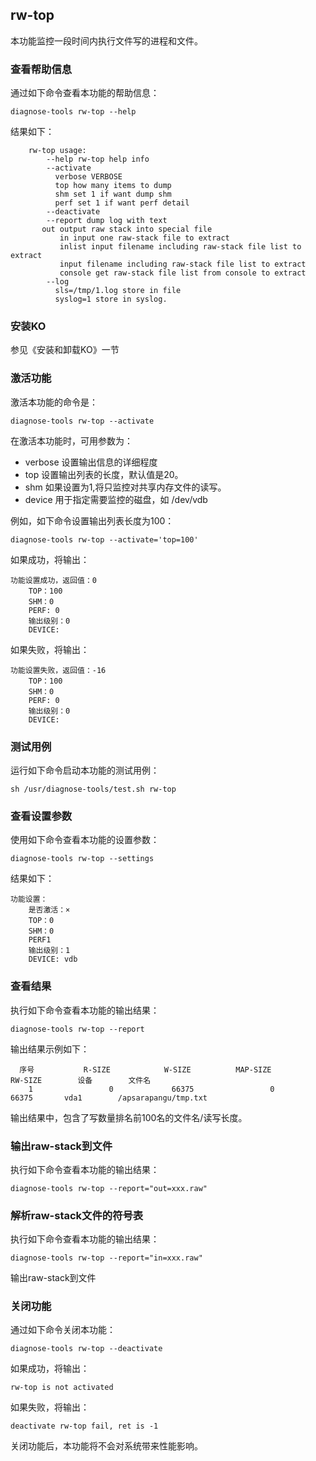 ##  rw-top
本功能监控一段时间内执行文件写的进程和文件。

###  查看帮助信息
通过如下命令查看本功能的帮助信息：
```
diagnose-tools rw-top --help
```
结果如下：
```
    rw-top usage:
        --help rw-top help info
        --activate
          verbose VERBOSE
          top how many items to dump
          shm set 1 if want dump shm
          perf set 1 if want perf detail
        --deactivate
        --report dump log with text
	   out output raw stack into special file
           in input one raw-stack file to extract
           inlist input filename including raw-stack file list to extract
           input filename including raw-stack file list to extract
           console get raw-stack file list from console to extract
        --log
          sls=/tmp/1.log store in file
          syslog=1 store in syslog.
```
###  安装KO
参见《安装和卸载KO》一节

###  激活功能
激活本功能的命令是：
```
diagnose-tools rw-top --activate
```
在激活本功能时，可用参数为：
* verbose 设置输出信息的详细程度
* top 设置输出列表的长度，默认值是20。
* shm 如果设置为1,将只监控对共享内存文件的读写。
* device 用于指定需要监控的磁盘，如 /dev/vdb

例如，如下命令设置输出列表长度为100：
```
diagnose-tools rw-top --activate='top=100'
```
如果成功，将输出：
```
功能设置成功，返回值：0
    TOP：100
    SHM：0
    PERF: 0
    输出级别：0
    DEVICE: 
```
如果失败，将输出：
```
功能设置失败，返回值：-16
    TOP：100
    SHM：0
    PERF: 0
    输出级别：0
    DEVICE: 
```

###  测试用例
运行如下命令启动本功能的测试用例：
```
sh /usr/diagnose-tools/test.sh rw-top
```
 
###  查看设置参数
使用如下命令查看本功能的设置参数：
```
diagnose-tools rw-top --settings
```
结果如下：
```
功能设置：
    是否激活：×
    TOP：0
    SHM：0
    PERF1
    输出级别：1
    DEVICE: vdb
```
###  查看结果
执行如下命令查看本功能的输出结果：
```
diagnose-tools rw-top --report
```
输出结果示例如下：
```
  序号           R-SIZE            W-SIZE          MAP-SIZE           RW-SIZE        设备        文件名
    1                 0             66375                 0             66375       vda1        /apsarapangu/tmp.txt 
```
输出结果中，包含了写数量排名前100名的文件名/读写长度。

### 输出raw-stack到文件
执行如下命令查看本功能的输出结果：
```
diagnose-tools rw-top --report="out=xxx.raw"
```

### 解析raw-stack文件的符号表
执行如下命令查看本功能的输出结果：
```
diagnose-tools rw-top --report="in=xxx.raw"
```

输出raw-stack到文件
###  关闭功能
通过如下命令关闭本功能：
```
diagnose-tools rw-top --deactivate
```
如果成功，将输出：
```
rw-top is not activated
```
如果失败，将输出：
```
deactivate rw-top fail, ret is -1
```
关闭功能后，本功能将不会对系统带来性能影响。
